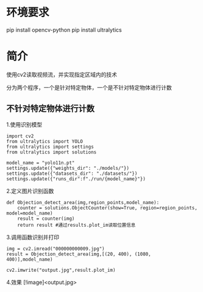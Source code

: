 # 环境要求
pip install opencv-python
pip install ultralytics

# 简介
使用cv2读取视频流，并实现指定区域内的技术

分为两个程序，一个是针对特定物体，一个是不针对特定物体进行计数

## 不针对特定物体进行计数

1.使用识别模型
```
import cv2
from ultralytics import YOLO
from ultralytics import settings
from ultralytics import solutions

model_name = "yolo11n.pt"
settings.update({"weights_dir": "./models/"})
settings.update({"datasets_dir": "./datasets/"})
settings.update({"runs_dir":f"./run/{model_name}"})
```
2.定义图片识别函数
```这里注意solutions.ObjectCounter调用的是模型名字
def Objection_detect_area(img,region_points,model_name):
    counter = solutions.ObjectCounter(show=True, region=region_points, model=model_name)
    result = counter(img) 
    return result #通过results.plot_im读取位置信息
```
3.调用函数识别并打印
```
img = cv2.imread("000000000009.jpg")
result = Objection_detect_area(img,[(20, 400), (1080, 400)],model_name)

cv2.imwrite("output.jpg",result.plot_im)
```
4.效果
[!image]<output.jpg>
